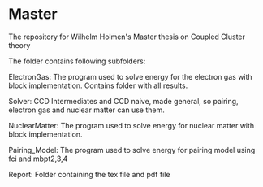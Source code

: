 # Master
The repository for Wilhelm Holmen's Master thesis on Coupled Cluster theory

The folder contains following subfolders: 

ElectronGas:
	The program used to solve energy for the electron gas with block implementation. Contains folder with all results. 

Solver: 
	CCD Intermediates and CCD naive, made general, so pairing, electron gas and nuclear matter can use them. 

NuclearMatter:
	The program used to solve energy for nuclear matter with block implementation. 

Pairing_Model:
	The program used to solve energy for pairing model using fci and mbpt2,3,4

Report: 
	Folder containing the tex file and pdf file

